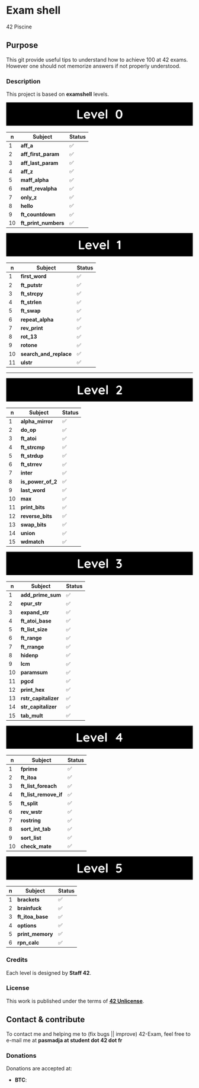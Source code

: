 # **Exam shell**

42 Piscine

## Purpose
This git provide useful tips to understand how to achieve 100 at 42 exams. However one should not memorize answers if not properly understood.

### **Description**

This project is based on **examshell** levels.

![Level 0](images/level_0.png)

| n  | Subject                | Status             |
|----|------------------------|--------------------|
| 1  | **aff_a**              | :white_check_mark: |
| 2  | **aff_first_param**    | :white_check_mark: |
| 3  | **aff_last_param**     | :white_check_mark: |
| 4  | **aff_z**              | :white_check_mark: |
| 5  | **maff_alpha**         | :white_check_mark: |
| 6  | **maff_revalpha**      | :white_check_mark: |
| 7  | **only_z**             | :white_check_mark: |
| 8  | **hello**              | :white_check_mark: |
| 9  | **ft_countdown**       | :white_check_mark: |
| 10 | **ft_print_numbers**   | :white_check_mark: |


![Level 1](images/level_1.png)

| n  | Subject                | Status             |
|----|------------------------|--------------------|
| 1  | **first_word**         | :white_check_mark: |
| 2  | **ft_putstr**          | :white_check_mark: |
| 3  | **ft_strcpy**          | :white_check_mark: |
| 4  | **ft_strlen**          | :white_check_mark: |
| 5  | **ft_swap**            | :white_check_mark: |
| 6  | **repeat_alpha**       | :white_check_mark: |
| 7  | **rev_print**          | :white_check_mark: |
| 8  | **rot_13**             | :white_check_mark: |
| 9  | **rotone**             | :white_check_mark: |
| 10 | **search_and_replace** | :white_check_mark: |
| 11 | **ulstr**              | :white_check_mark: |


***

![Level 2](images/level_2.png)

| n  | Subject            | Status             |
|----|--------------------|--------------------|
| 1  | **alpha_mirror**   | :white_check_mark: |
| 2  | **do_op**          | :white_check_mark: |
| 3  | **ft_atoi**        | :white_check_mark: |
| 4  | **ft_strcmp**      | :white_check_mark: |
| 5  | **ft_strdup**      | :white_check_mark: |
| 6  | **ft_strrev**      | :white_check_mark: |
| 7  | **inter**          | :white_check_mark: |
| 8  | **is_power_of_2**  | :white_check_mark: |
| 9  | **last_word**      | :white_check_mark: |
| 10 | **max**            | :white_check_mark: |
| 11 | **print_bits**     | :white_check_mark: |
| 12 | **reverse_bits**   | :white_check_mark: |
| 13 | **swap_bits**      | :white_check_mark: |
| 14 | **union**          | :white_check_mark: |
| 15 | **wdmatch**        | :white_check_mark: |

![Level 3](images/level_3.png)

| n  | Subject              | Status             |
|----|----------------------|--------------------|
| 1  | **add_prime_sum**    | :white_check_mark: |
| 2  | **epur_str**         | :white_check_mark: |
| 3  | **expand_str**       | :white_check_mark: |
| 4  | **ft_atoi_base**     | :white_check_mark: |
| 5  | **ft_list_size**     | :white_check_mark: |
| 6  | **ft_range**         | :white_check_mark: |
| 7  | **ft_rrange**        | :white_check_mark: |
| 8  | **hidenp**           | :white_check_mark: |
| 9  | **lcm**              | :white_check_mark: |
| 10 | **paramsum**         | :white_check_mark: |
| 11 | **pgcd**             | :white_check_mark: |
| 12 | **print_hex**        | :white_check_mark: |
| 13 | **rstr_capitalizer** | :white_check_mark: |
| 14 | **str_capitalizer**  | :white_check_mark: |
| 15 | **tab_mult**         | :white_check_mark: |

![Level 4](images/level_4.png)

| n  | Subject               | Status             |
|----|-----------------------|--------------------|
| 1  | **fprime**            | :white_check_mark: |
| 2  | **ft_itoa**           | :white_check_mark: |
| 3  | **ft_list_foreach**   | :white_check_mark: |
| 4  | **ft_list_remove_if** | :white_check_mark: |
| 5  | **ft_split**          | :white_check_mark: |
| 6  | **rev_wstr**          | :white_check_mark: |
| 7  | **rostring**          | :white_check_mark: |
| 8  | **sort_int_tab**      | :white_check_mark: |
| 9  | **sort_list**         | :white_check_mark: |
| 10 | **check_mate**        | :white_check_mark: |

![Level 5](images/level_5.png)

| n | Subject            | Status             |
|---|--------------------|--------------------|
| 1 | **brackets**       | :white_check_mark: |
| 2 | **brainfuck**      | :white_check_mark: |
| 3 | **ft_itoa_base**   | :white_check_mark: |
| 4 | **options**        | :white_check_mark: |
| 5 | **print_memory**   | :white_check_mark: |
| 6 | **rpn_calc**       | :white_check_mark: |

### **Credits**

Each level is designed by **Staff 42**.

### **License**

This work is published under the terms of **[42 Unlicense](https://github.com/gcamerli/42unlicense)**.

## Contact & contribute
To contact me and helping me to (fix bugs || improve) 42-Exam, feel free to e-mail me at **pasmadja at student dot 42 dot fr**

### **Donations**

Donations are accepted at:

+ **BTC**: 
